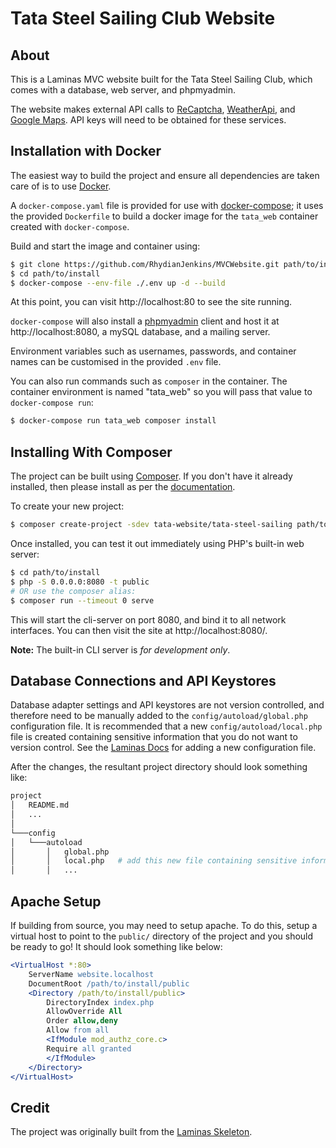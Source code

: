 # Tata Steel Sailing Club Website

## About

This is a Laminas MVC website built for the Tata Steel Sailing Club, which comes with a database, web server, and phpmyadmin.

The website makes external API calls to [ReCaptcha](http://www.google.com/recaptcha/about), [WeatherApi](http://www.weatherapi.com), and [Google Maps](http://developers.google.com/maps/documentation/javascript/get-api-key). API keys will need to be obtained for these services.

## Installation with Docker

The easiest way to build the project and ensure all dependencies are taken care of is to use [Docker](https://www.docker.com/).

A `docker-compose.yaml` file is provided for use with
[docker-compose](https://docs.docker.com/compose/); it
uses the provided `Dockerfile` to build a docker image 
for the `tata_web` container created with `docker-compose`.

Build and start the image and container using:

```bash
$ git clone https://github.com/RhydianJenkins/MVCWebsite.git path/to/install
$ cd path/to/install
$ docker-compose --env-file ./.env up -d --build
```

At this point, you can visit http://localhost:80 to see the site running.

`docker-compose` will also install a [phpmyadmin](https://www.phpmyadmin.net/) client and host it at http://localhost:8080, a mySQL database, and a mailing server.

Environment variables such as usernames, passwords, and container names can be customised in the provided `.env` file.

You can also run commands such as `composer` in the container.  The container 
environment is named "tata_web" so you will pass that value to 
`docker-compose run`:

```bash
$ docker-compose run tata_web composer install
```

## Installing With Composer

The project can be built using [Composer](https://getcomposer.org/). If you don't have it already installed, then please install as per the [documentation](https://getcomposer.org/doc/00-intro.md).

To create your new project:

```bash
$ composer create-project -sdev tata-website/tata-steel-sailing path/to/install
```

Once installed, you can test it out immediately using PHP's built-in web server:

```bash
$ cd path/to/install
$ php -S 0.0.0.0:8080 -t public
# OR use the composer alias:
$ composer run --timeout 0 serve
```

This will start the cli-server on port 8080, and bind it to all network
interfaces. You can then visit the site at http://localhost:8080/.

**Note:** The built-in CLI server is *for development only*.

## Database Connections and API Keystores

Database adapter settings and API keystores are not version controlled, and therefore need to be manually added to the `config/autoload/global.php` configuration file. It is recommended that a new `config/autoload/local.php` file is created containing sensitive information that you do not want to version control. See the [Laminas Docs](https://docs.laminas.dev/laminas-config/intro/) for adding a new configuration file.

After the changes, the resultant project directory should look something like:

```bash
project
│   README.md
│   ...
│
└───config
│   └───autoload
│       │   global.php
│       │   local.php   # add this new file containing sensitive information
│       │   ...
```

## Apache Setup

If building from source, you may need to setup apache. To do this, setup a virtual host to point to the `public/` directory of the project and you should be ready to go! It should look something like below:

```apache
<VirtualHost *:80>
    ServerName website.localhost
    DocumentRoot /path/to/install/public
    <Directory /path/to/install/public>
        DirectoryIndex index.php
        AllowOverride All
        Order allow,deny
        Allow from all
        <IfModule mod_authz_core.c>
        Require all granted
        </IfModule>
    </Directory>
</VirtualHost>
```

## Credit

The project was originally built from the [Laminas Skeleton](https://github.com/laminas/laminas-mvc-skeleton).
